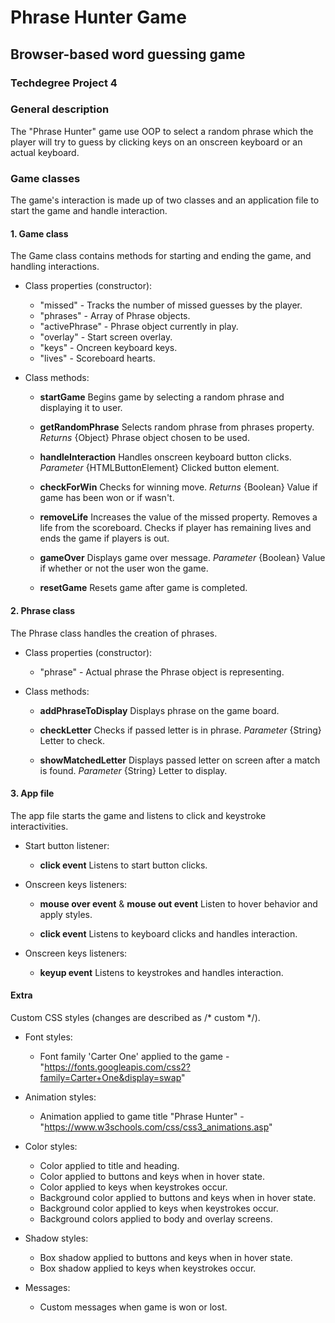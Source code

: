 # Phrase Hunter Game
## Browser-based word guessing game
### Techdegree Project 4

### General description
The "Phrase Hunter" game use OOP to select a random phrase which the player will try to guess by clicking keys on an onscreen keyboard or an actual keyboard.

### Game classes
The game's interaction is made up of two classes and an application file to start the game and handle interaction.

#### 1. Game class
The Game class contains methods for starting and ending the game, and handling interactions.

- Class properties (constructor):

    - "missed" - Tracks the number of missed guesses by the player.
    - "phrases" - Array of Phrase objects.
    - "activePhrase" - Phrase object currently in play.
    - "overlay" - Start screen overlay.
    - "keys" - Oncreen keyboard keys.
    - "lives" - Scoreboard hearts.

- Class methods:

    - **startGame**
        Begins game by selecting a random phrase and displaying it to user.

    - **getRandomPhrase**
        Selects random phrase from phrases property.
        *Returns* {Object} Phrase object chosen to be used.

    - **handleInteraction**
        Handles onscreen keyboard button clicks.
        *Parameter* {HTMLButtonElement} Clicked button element.

    - **checkForWin**
        Checks for winning move.
        *Returns* {Boolean} Value if game has been won or if wasn't.

    - **removeLife**
        Increases the value of the missed property.
        Removes a life from the scoreboard.
        Checks if player has remaining lives and ends the game if players is out.

    - **gameOver**
        Displays game over message.
        *Parameter* {Boolean} Value if whether or not the user won the game.

    - **resetGame**
        Resets game after game is completed.

#### 2. Phrase class
The Phrase class handles the creation of phrases.

- Class properties (constructor):

    - "phrase" - Actual phrase the Phrase object is representing.

- Class methods:

    - **addPhraseToDisplay**
        Displays phrase on the game board.

    - **checkLetter**
        Checks if passed letter is in phrase.
        *Parameter* {String} Letter to check.

    - **showMatchedLetter**
        Displays passed letter on screen after a match is found.
        *Parameter* {String} Letter to display.

#### 3. App file
The app file starts the game and listens to click and keystroke interactivities.

- Start button listener:

    - **click event**
        Listens to start button clicks.

- Onscreen keys listeners:

    - **mouse over event** & **mouse out event**
        Listen to hover behavior and apply styles.

    - **click event**
        Listens to keyboard clicks and handles interaction.

- Onscreen keys listeners:

    - **keyup event**
        Listens to keystrokes and handles interaction.

#### Extra
Custom CSS styles (changes are described as /* custom */).

- Font styles:

    - Font family 'Carter One' applied to the game - "https://fonts.googleapis.com/css2?family=Carter+One&display=swap"

- Animation styles:

    - Animation applied to game title "Phrase Hunter" - "https://www.w3schools.com/css/css3_animations.asp"

- Color styles:

    - Color applied to title and heading.
    - Color applied to buttons and keys when in hover state.
    - Color applied to keys when keystrokes occur.
    - Background color applied to buttons and keys when in hover state.
    - Background color applied to keys when keystrokes occur.
    - Background colors applied to body and overlay screens.

- Shadow styles:

    - Box shadow applied to buttons and keys when in hover state.
    - Box shadow applied to keys when keystrokes occur.

- Messages:

    - Custom messages when game is won or lost.